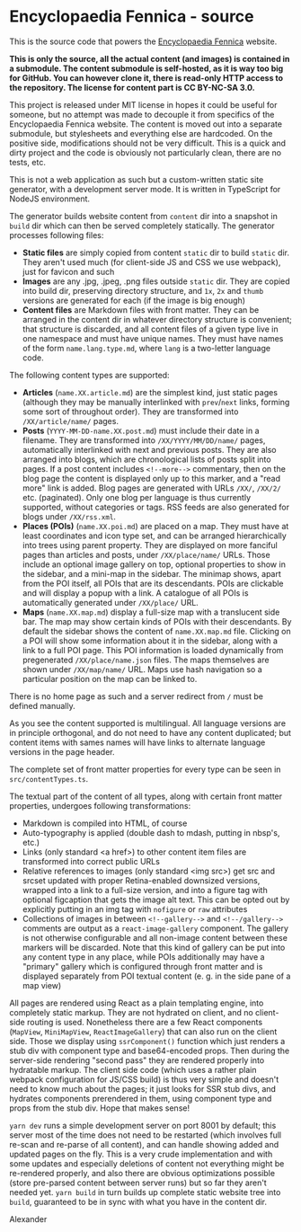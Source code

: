 Encyclopaedia Fennica - source
==============================

This is the source code that powers the [Encyclopaedia Fennica](https://fennica.pohjoiseen.fi/) website.

**This is only the source, all the actual content (and images) is contained in a submodule.  The content submodule
is self-hosted, as it is way too big for GitHub.  You can however clone it, there is read-only HTTP access to the
repository.  The license for content part is CC BY-NC-SA 3.0.**

This project is released under MIT license in hopes it could be useful for someone, but no attempt was made to decouple
it from specifics of the Encyclopaedia Fennica website.  The content is moved out into a separate submodule, but
stylesheets and everything else are hardcoded.  On the positive side, modifications should not be very difficult.
This is a quick and dirty project and the code is obviously not particularly clean, there are no tests, etc.

This is not a web application as such but a custom-written static site generator, with a development server mode.
It is written in TypeScript for NodeJS environment.

The generator builds website content from `content` dir into a snapshot in `build` dir which can then be served
completely statically.  The generator processes following files:

* **Static files** are simply copied from content `static` dir to build `static` dir.  They aren't used much
  (for client-side JS and CSS we use webpack), just for favicon and such
* **Images** are any .jpg, .jpeg, .png files outside `static` dir.  They are copied into build dir, preserving
  directory structure, and `1x`, `2x` and `thumb` versions are generated for each (if the image is big enough)
* **Content files** are Markdown files with front matter.  They can be arranged in the content dir in whatever
  directory structure is convenient; that structure is discarded, and all content files of a given type live in one
  namespace and must have unique names.  They must have names of the form `name.lang.type.md`, where `lang` is 
  a two-letter language code.

The following content types are supported:

* **Articles** (`name.XX.article.md`) are the simplest kind, just static pages (although they may be manually interlinked
  with `prev`/`next` links, forming some sort of throughout order).  They are transformed into `/XX/article/name/` pages.
* **Posts** (`YYYY-MM-DD-name.XX.post.md`) must include their date in a filename.  They are transformed into
  `/XX/YYYY/MM/DD/name/` pages, automatically interlinked with next and previous posts.  They are also arranged into
  blogs, which are chronological lists of posts split into pages.  If a post content includes `<!--more-->` commentary,
  then on the blog page the content is displayed only up to this marker, and a "read more" link is added.
  Blog pages are generated with URLs `/XX/`, `/XX/2/` etc. (paginated).  Only one blog per language is thus
  currently supported, without categories or tags.  RSS feeds are also generated for blogs under `/XX/rss.xml`.
* **Places (POIs)** (`name.XX.poi.md`) are placed on a map.  They must have at least coordinates and icon type set,
  and can be arranged hierarchically into trees using parent property.
  They are displayed on more fanciful pages than articles and posts, under `/XX/place/name/` URLs.  Those include
  an optional image gallery on top, optional properties to show in the sidebar, and a mini-map in the sidebar.
  The minimap shows, apart from the POI itself, all POIs that are its descendants.  POIs are clickable and will display
  a popup with a link.  A catalogue of all POIs is automatically generated under `/XX/place/` URL.
* **Maps** (`name.XX.map.md`) display a full-size map with a translucent side bar.  The map may show certain kinds
  of POIs with their descendants.  By default the sidebar shows the content of `name.XX.map.md` file.  Clicking on a POI
  will show some information about it in the sidebar, along with a link to a full POI page.  This POI information
  is loaded dynamically from pregenerated `/XX/place/name.json` files.  The maps themselves are shown under
  `/XX/map/name/` URL.  Maps use hash navigation so a particular position on the map can be linked to.

There is no home page as such and a server redirect from `/` must be defined manually.

As you see the content supported is multilingual.  All language versions are in principle orthogonal, and do not need
to have any content duplicated; but content items with sames names will have links to alternate language versions in
the page header.

The complete set of front matter properties for every type can be seen in `src/contentTypes.ts`.

The textual part of the content of all types, along with certain front matter properties, undergoes following
transformations:

* Markdown is compiled into HTML, of course
* Auto-typography is applied (double dash to mdash, putting in nbsp's, etc.)
* Links (only standard &lt;a href&gt;) to other content item files are transformed into correct public URLs
* Relative references to images (only standard &lt;img src&gt;) get src and srcset updated with proper Retina-enabled
  downsized versions, wrapped into a link to a full-size version, and into a figure tag with optional figcaption that
  gets the image alt text.  This can be opted out by explicitly putting in an img tag with `nofigure` or `raw`
  attributes
* Collections of images in between `<!--gallery-->` and `<!--/gallery-->` comments are output as a `react-image-gallery`
  component.  The gallery is not otherwise configurable and all non-image content between these markers will be
  discarded.  Note that this kind of gallery can be put into any content
  type in any place, while POIs additionally may have a "primary" gallery which is configured through front matter
  and is displayed separately from POI textual content (e. g. in the side pane of a map view)

All pages are rendered using React as a plain templating engine, into completely static markup.  They are not hydrated
on client, and no client-side routing is used.  Nonetheless there are a few React components
(`MapView`, `MiniMapView`, `ReactImageGallery`) that can also run on the client side.  Those we display using
`ssrComponent()` function which just renders a stub div with component type and base64-encoded props.  Then during the
server-side rendering "second pass" they are rendered properly into hydratable markup.  The client side code (which
uses a rather plain webpack configuration for JS/CSS build) is thus very simple and doesn't need to know much about
the pages; it just looks for SSR stub divs, and hydrates components prerendered in them, using component type and props
from the stub div.  Hope that makes sense!

`yarn dev` runs a simple development server on port 8001 by default; this server most of the time does not need to be
restarted (which involves full re-scan and re-parse of all content), and can handle showing added and updated pages
on the fly.  This is a very crude implementation and with some updates and especially deletions of content not
everything might be re-rendered properly, and also there are obvious optimizations possible (store pre-parsed content
between server runs) but so far they aren't needed yet. `yarn build` in turn builds up complete static website tree into `build`,
guaranteed to be in sync with what you have in the content dir.

Alexander
